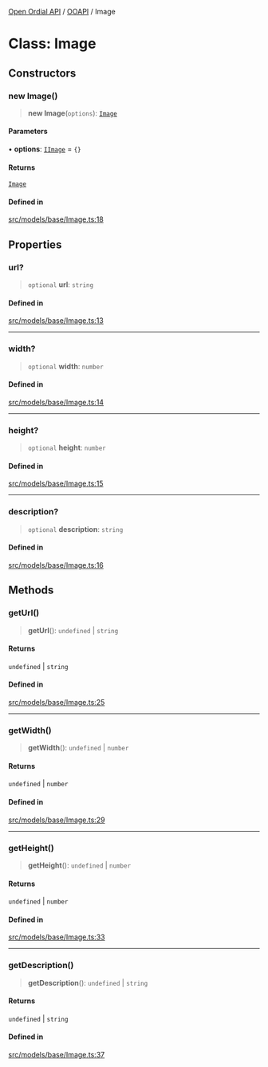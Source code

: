 [Open Ordial API](../../README.md) / [OOAPI](../README.md) / Image

# Class: Image

## Constructors

### new Image()

> **new Image**(`options`): [`Image`](Image.md)

#### Parameters

• **options**: [`IImage`](../interfaces/IImage.md) = `{}`

#### Returns

[`Image`](Image.md)

#### Defined in

[src/models/base/Image.ts:18](https://github.com/open-ordinal/open-ordinal-api/blob/88ef2e4467b13c07bb5a3ef3483343248c1aa38d/src/models/base/Image.ts#L18)

## Properties

### url?

> `optional` **url**: `string`

#### Defined in

[src/models/base/Image.ts:13](https://github.com/open-ordinal/open-ordinal-api/blob/88ef2e4467b13c07bb5a3ef3483343248c1aa38d/src/models/base/Image.ts#L13)

***

### width?

> `optional` **width**: `number`

#### Defined in

[src/models/base/Image.ts:14](https://github.com/open-ordinal/open-ordinal-api/blob/88ef2e4467b13c07bb5a3ef3483343248c1aa38d/src/models/base/Image.ts#L14)

***

### height?

> `optional` **height**: `number`

#### Defined in

[src/models/base/Image.ts:15](https://github.com/open-ordinal/open-ordinal-api/blob/88ef2e4467b13c07bb5a3ef3483343248c1aa38d/src/models/base/Image.ts#L15)

***

### description?

> `optional` **description**: `string`

#### Defined in

[src/models/base/Image.ts:16](https://github.com/open-ordinal/open-ordinal-api/blob/88ef2e4467b13c07bb5a3ef3483343248c1aa38d/src/models/base/Image.ts#L16)

## Methods

### getUrl()

> **getUrl**(): `undefined` \| `string`

#### Returns

`undefined` \| `string`

#### Defined in

[src/models/base/Image.ts:25](https://github.com/open-ordinal/open-ordinal-api/blob/88ef2e4467b13c07bb5a3ef3483343248c1aa38d/src/models/base/Image.ts#L25)

***

### getWidth()

> **getWidth**(): `undefined` \| `number`

#### Returns

`undefined` \| `number`

#### Defined in

[src/models/base/Image.ts:29](https://github.com/open-ordinal/open-ordinal-api/blob/88ef2e4467b13c07bb5a3ef3483343248c1aa38d/src/models/base/Image.ts#L29)

***

### getHeight()

> **getHeight**(): `undefined` \| `number`

#### Returns

`undefined` \| `number`

#### Defined in

[src/models/base/Image.ts:33](https://github.com/open-ordinal/open-ordinal-api/blob/88ef2e4467b13c07bb5a3ef3483343248c1aa38d/src/models/base/Image.ts#L33)

***

### getDescription()

> **getDescription**(): `undefined` \| `string`

#### Returns

`undefined` \| `string`

#### Defined in

[src/models/base/Image.ts:37](https://github.com/open-ordinal/open-ordinal-api/blob/88ef2e4467b13c07bb5a3ef3483343248c1aa38d/src/models/base/Image.ts#L37)
